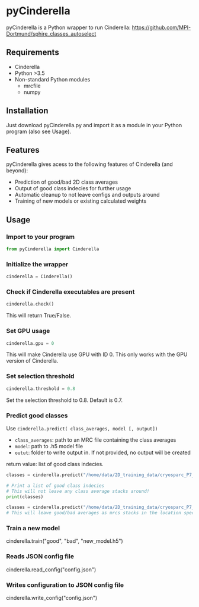 # pyCinderella
pyCinderella is a Python wrapper to run Cinderella: https://github.com/MPI-Dortmund/sphire_classes_autoselect
## Requirements
- Cinderella
- Python >3.5
- Non-standard Python modules
   - mrcfile
   - numpy 

## Installation
Just download pyCinderella.py and import it as a module in your Python program (also see Usage).

## Features
pyCinderella gives acess to the following features of Cinderella (and beyond):
- Prediction of good/bad 2D class averages
- Output of good class indecies for further usage
- Automatic cleanup to not leave configs and outputs around
- Training of new models or existing calculated weights

## Usage
### Import to your program
```Python
from pyCinderella import Cinderella
```



### Initialize the wrapper
```Python
cinderella = Cinderella()
```

### Check if Cinderella executables are present
```Python
cinderella.check()
```
This will return True/False.

### Set GPU usage
```Python
cinderella.gpu = 0
```
This will make Cinderella use GPU with ID 0. This only works with the GPU version of Cinderella.
### Set selection threshold
```Python
cinderella.threshold = 0.8
```
Set the selection threshold to 0.8. Default is 0.7.
### Predict good classes
Use `cinderella.predict( class_averages, model [, output])`

- `class_averages`: path to an MRC file containing the class averages
- `model`: path to .h5 model file
- `outut`: folder to write output in. If not provided, no output will be created

return value: list of good class indecies.

```Python
classes = cinderella.predict("/home/data/2D_training_data/cryosparc_P7_J37_020_class_averages.mrc", "model.h5")

# Print a list of good class indecies
# This will not leave any class average stacks around!
print(classes)

classes = cinderella.predict("/home/data/2D_training_data/cryosparc_P7_J37_020_class_averages.mrc", "model.h5", output="sorted_classes")
# This will leave good/bad averages as mrcs stacks in the location specified by output
```
### Train a new model
cinderella.train("good", "bad", "new_model.h5")

### Reads JSON config file
cinderella.read_config("config.json")

### Writes configuration to JSON config file
cinderella.write_config("config.json")





```
